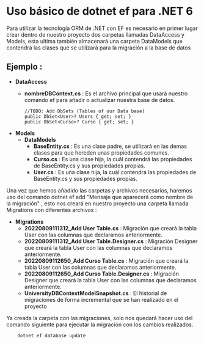 #  Uso básico de dotnet ef para .NET 6

Para utilizar la tecnología ORM de .NET con EF es necesario en primer lugar crear dentro de nuestro proyecto
dos carpetas llamadas DataAccess y Models, esta ultima también almacenará una carpeta DataModels que contendrá 
las clases que se utilizará para la migración a la base de datos

## Ejemplo : 

- **DataAccess**
  - **nombreDBContext.cs** 
    : Es el archivo principal que usará nuestro comando ef para añadir o actualizar nuestra base de datos.
	    
        //TODO: Add DbSets (Tables of our Data base)
        public DbSet<User>? Users { get; set; }
        public DbSet<Curso>? Curso { get; set; }

- **Models**
  - **DataModels**
    - **BaseEntity.cs** : Es una clase padre, se utilizará en las demas clases para que hereden unas propiedades comunes.
    - **Curso.cs** : Es una clase hija, la cuál contendrá las propiedades de BaseEntity.cs y sus propiedades propias.
    - **User.cs** : Es una clase hija, la cuál contendrá las propiedades de BaseEntity.cs y sus propiedades propias.

Una vez que hemos añadido las carpetas y archivos necesarios, haremos uso del comando 
dotnet ef add "Mensaje que aparecerá como nombre de la migración" , esto nos creará en nuestro proyecto una carpeta llamada Migrations
con diferentes archivos :

- **Migrations**
  - **20220809111312_Add User Table.cs** : Migración que creará la tabla User con las columnas que declaramos anteriormente.
  - **20220809111312_Add User Table.Designer.cs** : Migración Designer que creará la tabla User con las columnas que declaramos anteriormente.
  - **20220809112650_Add Curso Table.cs** : Migración que creará la tabla User con las columnas que declaramos anteriormente.
  - **20220809112650_Add Curso Table.Designer.cs** : Migración Designer que creará la tabla User con las columnas que declaramos anteriormente.
  - **UniversityDBContextModelSnapshot.cs** : El historial de migraciones de forma incremental que se han realizado en el proyecto

Ya creada la carpeta con las migraciones, solo nos quedará hacer uso del comando siguiente 
para ejecutar la migración con los cambios realizados.

        dotnet ef database update 